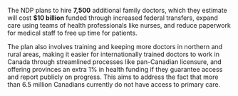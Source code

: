 The NDP plans to hire **7,500** additional family doctors, which they estimate will cost **$10 billion** funded through increased federal transfers, expand care using teams of health professionals like nurses, and reduce paperwork for medical staff to free up time for patients.

The plan also involves training and keeping more doctors in northern and rural areas, making it easier for internationally trained doctors to work in Canada through streamlined processes like pan-Canadian licensure, and offering provinces an extra 1% in health funding if they guarantee access and report publicly on progress. This aims to address the fact that more than 6.5 million Canadians currently do not have access to primary care.
